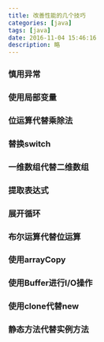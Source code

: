 ```yaml
---
title: 改善性能的几个技巧
categories: [java]
tags: [java]
date: 2016-11-04 15:46:16
description: 略
---
```


### 慎用异常

### 使用局部变量

### 位运算代替乘除法

### 替换switch

### 一维数组代替二维数组

### 提取表达式

### 展开循环

### 布尔运算代替位运算

### 使用arrayCopy

### 使用Buffer进行I/O操作

### 使用clone代替new

### 静态方法代替实例方法

